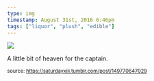 ```yaml
---
type: img
timestamp: August 31st, 2016 6:46pm
tags: ["liquor", "plush", "edible"]
---
```

<img src="https://saturdayxiii.github.io/media/media/149770647029.jpg"/>
                                                                                          
A little bit of heaven for the captain.
 
                                    
                
                
                
                
                                
<small>source: https://saturdayxiii.tumblr.com/post/149770647029</small>